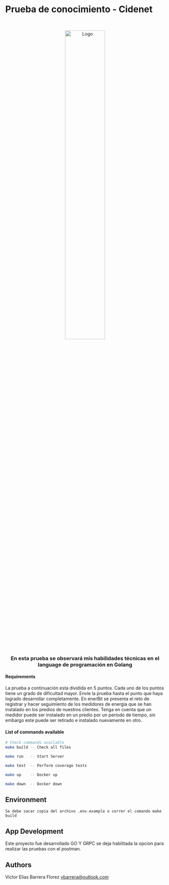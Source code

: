 # Prueba de conocimiento - Cidenet

<br />
<p align="center">
  <a href="#">
    <img src="https://cidenet.com.co/wp-content/uploads/2022/09/cropped-Logo-cidenet-2022-full-color.png" alt="Logo" width="50%">
  </a>

<h3 align="center">En esta prueba se observará mis habilidades técnicas en el language de programación en Golang</h3>
</p>

#### Requirements

La prueba a continuación esta dividida en 5 puntos. Cada uno de los puntos tiene un grado de dificultad mayor. Envíe la prueba hasta el punto que haya logrado desarrollar completamente.
En enerBit se presenta el reto de registrar y hacer seguimiento de los medidores de energía que se han instalado en los predios de nuestros clientes. Tenga en cuenta que un medidor puede ser instalado en un predio por un período de tiempo, sin embargo este puede ser retirado e instalado nuevamente en otro.


#### List of commands available

```bash
# Check commands available
make build -- Check all files

make run   -- Start Server

make test  -- Perform coverage tests

make up    -- Docker up

make down  -- Docker down

```

## Environment
```
Se debe sacar copia del archivo .env.example o correr el comando make build
```

## App Development

Este proyecto fue desarrollado GO Y GRPC se deja habilitada la opcion para realizar las pruebas con el postman. 

## Authors

Victor Elias Barrera Florez <vbarrera@outlook.com>
